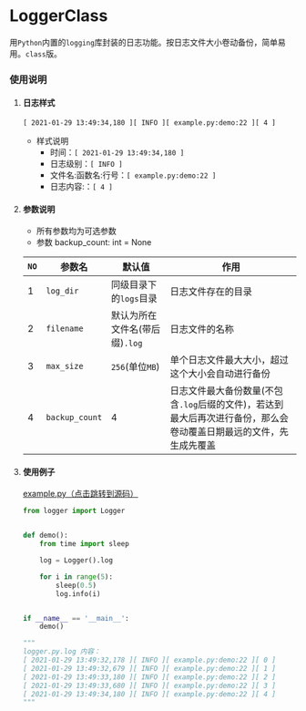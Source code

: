 # LoggerClass

用`Python`内置的`logging`库封装的日志功能。按日志文件大小卷动备份，简单易用。`class`版。

### 使用说明

1. #### 日志样式
    ```shell
    [ 2021-01-29 13:49:34,180 ][ INFO ][ example.py:demo:22 ][ 4 ]
    ```
    + 样式说明
        + 时间：`[ 2021-01-29 13:49:34,180 ]`
        + 日志级别：`[ INFO ]`
        + 文件名:函数名:行号：`[ example.py:demo:22 ]`
        + 日志内容:：`[ 4 ]`

2. #### 参数说明
    + 所有参数均为可选参数
    + 参数 backup_count: int = None

   |`NO` | 参数名 | 默认值| 作用 |
   |---|  ---  | ---  | --- |
   | 1  | `log_dir`        |同级目录下的`logs`目录| 日志文件存在的目录    |
   | 2  | `filename`       |默认为所在文件名(带后缀)`.log`|日志文件的名称  |
   | 3  | `max_size`       |`256`(单位`MB`)|单个日志文件最大大小，超过这个大小会自动进行备份|
   | 4  | `backup_count`   |4|日志文件最大备份数量(不包含`.log`后缀的文件)，若达到最大后再次进行备份，那么会卷动覆盖日期最远的文件，先生成先覆盖|

3. #### 使用例子   
   [example.py（点击跳转到源码）](example.py)
   ```python
   from logger import Logger
   
   
   def demo():
       from time import sleep
   
       log = Logger().log
   
       for i in range(5):
           sleep(0.5)
           log.info(i)
   
   
   if __name__ == '__main__':
       demo()
   
   """
   logger.py.log 内容：
   [ 2021-01-29 13:49:32,178 ][ INFO ][ example.py:demo:22 ][ 0 ]
   [ 2021-01-29 13:49:32,679 ][ INFO ][ example.py:demo:22 ][ 1 ]
   [ 2021-01-29 13:49:33,180 ][ INFO ][ example.py:demo:22 ][ 2 ]
   [ 2021-01-29 13:49:33,680 ][ INFO ][ example.py:demo:22 ][ 3 ]
   [ 2021-01-29 13:49:34,180 ][ INFO ][ example.py:demo:22 ][ 4 ]
   """
   ```
